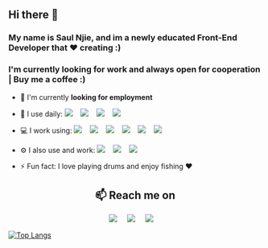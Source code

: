 ## Hi there 👋
### My name is Saul Njie, and im a newly educated Front-End Developer that ❤️ creating :)
### I'm currently looking for work and always open for cooperation | Buy me a coffee :)

- 🏢 I'm currently **looking for employment**
- 🚀 I use daily:
  <img src="https://img.shields.io/badge/JavaScript-323330?style=for-the-badge&logo=javascript&logoColor=F7DF1E" />&nbsp;&nbsp;&nbsp;
  <img src="https://img.shields.io/badge/Visual_Studio_Code-0078D4?style=for-the-badge&logo=visual%20studio%20code&logoColor=white" />&nbsp;&nbsp;&nbsp;
  <img src="https://img.shields.io/badge/Figma-F24E1E?style=for-the-badge&logo=figma&logoColor=white" />&nbsp;&nbsp;&nbsp;
  <img src="https://img.shields.io/badge/GitHub-100000?style=for-the-badge&logo=github&logoColor=white" />&nbsp;&nbsp;&nbsp;
  
- 💻 I work using:
  <img src="https://img.shields.io/badge/React-20232A?style=for-the-badge&logo=react&logoColor=61DAFB" />&nbsp;&nbsp;&nbsp;
  <img src="https://img.shields.io/badge/next.js-000000?style=for-the-badge&logo=nextdotjs&logoColor=white" />&nbsp;&nbsp;&nbsp;
  <img src="https://img.shields.io/badge/Tailwind_CSS-38B2AC?style=for-the-badge&logo=tailwind-css&logoColor=white" />&nbsp;&nbsp;&nbsp;
  <img src="https://img.shields.io/badge/node.js%20-%2343853D.svg?&style=for-the-badge&logo=node.js&logoColor=white" />&nbsp;&nbsp;&nbsp;
  <img src="https://img.shields.io/badge/react%20-%2300D9FF.svg?&style=for-the-badge&logo=react&logoColor=white" />&nbsp;&nbsp;&nbsp;
  <img src="https://img.shields.io/badge/tailwind-css%20-%231572B6.svg?&style=for-the-badge&logo=tailwind-css&logoColor=white" />&nbsp;&nbsp;
  
- ⚙️ I also use and work:
  <img src="https://img.shields.io/badge/HTML5-E34F26?style=for-the-badge&logo=html5&logoColor=white" />&nbsp;&nbsp;&nbsp;
  <img src="https://img.shields.io/badge/CSS3-1572B6?style=for-the-badge&logo=css3&logoColor=white" />&nbsp;&nbsp;&nbsp;
  <img src="https://img.shields.io/badge/Bootstrap-563D7C?style=for-the-badge&logo=bootstrap&logoColor=white" />&nbsp;&nbsp;&nbsp;

 - ⚡️ Fun fact: I love playing drums and enjoy fishing ❤️

<h2  align="center">📫 Reach me on</h2>
<p align="center">
  <a target="_blank" href="https://sleepy-poitras-833471.netlify.app/"><img src="https://img.shields.io/badge/website-000000?style=for-the-badge&logo=About.me&logoColor=white" /></a>&nbsp;&nbsp;&nbsp;&nbsp;
<a target="_blank" href="https://www.instagram.com/saulsays/"> <img src="https://img.shields.io/badge/Instagram-E4405F?style=for-the-badge&logo=instagram&logoColor=white" /></a>&nbsp;&nbsp;&nbsp;&nbsp;
<a href="mailto:saulus92@gmail.com?subject=Hello%20Ileri,%20From%20Github"><img src="https://img.shields.io/badge/Gmail-D14836?style=for-the-badge&logo=gmail&logoColor=white" /></a>&nbsp;&nbsp;&nbsp;&nbsp;
</p>

[![Top Langs](https://github-readme-stats.vercel.app/api/top-langs/?username=Saulnjie)](https://github.com/Saulnjie/github-readme-stats)


<!--
**Saulnjie/Saulnjie** is a ✨ _special_ ✨ repository because its `README.md` (this file) appears on your GitHub profile.

Here are some ideas to get you started:

- 🔭 I’m currently working on ...
- 🌱 I’m currently learning ...
- 👯 I’m looking to collaborate on ...
- 🤔 I’m looking for help with ...
- 💬 Ask me about ...
- 📫 How to reach me: ...
- 😄 Pronouns: ...
- ⚡ Fun fact: ...
-->
